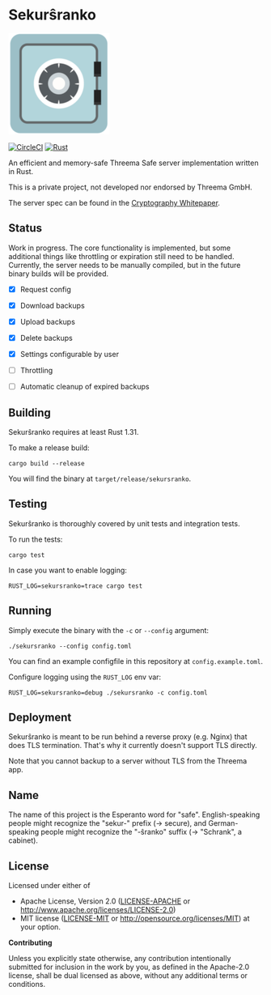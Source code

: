 # Sekurŝranko

![Icon](safe.png)

[![CircleCI][circle-ci-badge]][circle-ci]
[![Rust][rust-badge]][github]

An efficient and memory-safe Threema Safe server implementation
written in Rust.

This is a private project, not developed nor endorsed by Threema GmbH.

The server spec can be found in the [Cryptography
Whitepaper](https://threema.ch/press-files/2_documentation/cryptography_whitepaper.pdf).


## Status

Work in progress. The core functionality is implemented, but some additional
things like throttling or expiration still need to be handled. Currently, the
server needs to be manually compiled, but in the future binary builds will be
provided.

- [x] Request config
- [x] Download backups
- [x] Upload backups
- [x] Delete backups
- [x] Settings configurable by user
- [ ] Throttling
- [ ] Automatic cleanup of expired backups


## Building

Sekurŝranko requires at least Rust 1.31.

To make a release build:

    cargo build --release

You will find the binary at `target/release/sekursranko`.


## Testing

Sekurŝranko is thoroughly covered by unit tests and integration tests.

To run the tests:

    cargo test

In case you want to enable logging:

    RUST_LOG=sekursranko=trace cargo test


## Running

Simply execute the binary with the `-c` or `--config` argument:

    ./sekursranko --config config.toml

You can find an example configfile in this repository at `config.example.toml`.

Configure logging using the `RUST_LOG` env var:

    RUST_LOG=sekursranko=debug ./sekursranko -c config.toml


## Deployment

Sekurŝranko is meant to be run behind a reverse proxy (e.g. Nginx) that does
TLS termination. That's why it currently doesn't support TLS directly.

Note that you cannot backup to a server without TLS from the Threema app.


## Name

The name of this project is the Esperanto word for "safe". English-speaking
people might recognize the "sekur-" prefix (-> secure), and German-speaking
people might recognize the "-ŝranko" suffix (-> "Schrank", a cabinet).


## License

Licensed under either of

 * Apache License, Version 2.0 ([LICENSE-APACHE](LICENSE-APACHE) or
   http://www.apache.org/licenses/LICENSE-2.0)
 * MIT license ([LICENSE-MIT](LICENSE-MIT) or
   http://opensource.org/licenses/MIT) at your option.

**Contributing**

Unless you explicitly state otherwise, any contribution intentionally submitted
for inclusion in the work by you, as defined in the Apache-2.0 license, shall
be dual licensed as above, without any additional terms or conditions.

<!-- Badges -->
[circle-ci]: https://circleci.com/gh/dbrgn/sekursranko/tree/master
[circle-ci-badge]: https://circleci.com/gh/dbrgn/sekursranko/tree/master.svg?style=shield
[github]: https://github.com/dbrgn/sekursranko
[rust-badge]: https://img.shields.io/badge/rust-2018%2B-blue.svg?maxAge=3600

